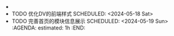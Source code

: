 -
- TODO 优化DV的前端样式
  SCHEDULED: <2024-05-18 Sat>
- TODO 完善首页的模块信息展示
  SCHEDULED: <2024-05-19 Sun>
  :AGENDA:
  estimated: 1h
  :END: